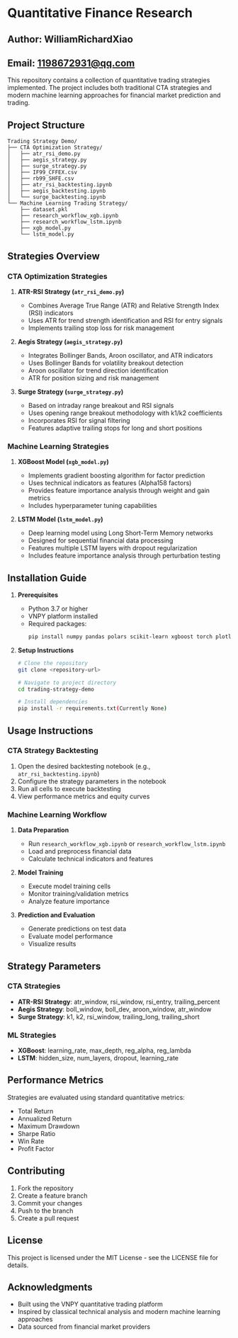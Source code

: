 # Quantitative Finance Research
## Author: WilliamRichardXiao
## Email: 1198672931@qq.com
This repository contains a collection of quantitative trading strategies implemented. The project includes both traditional CTA strategies and modern machine learning approaches for financial market prediction and trading.

## Project Structure

```
Trading Strategy Demo/
├── CTA Optimization Strategy/
│   ├── atr_rsi_demo.py
│   ├── aegis_strategy.py
│   ├── surge_strategy.py
│   ├── IF99_CFFEX.csv
│   ├── rb99_SHFE.csv
│   ├── atr_rsi_backtesting.ipynb
│   ├── aegis_backtesting.ipynb
│   └── surge_backtesting.ipynb
└── Machine Learning Trading Strategy/
    ├── dataset.pkl
    ├── research_workflow_xgb.ipynb
    ├── research_workflow_lstm.ipynb
    ├── xgb_model.py
    └── lstm_model.py
```

## Strategies Overview

### CTA Optimization Strategies

1. **ATR-RSI Strategy (`atr_rsi_demo.py`)**
   - Combines Average True Range (ATR) and Relative Strength Index (RSI) indicators
   - Uses ATR for trend strength identification and RSI for entry signals
   - Implements trailing stop loss for risk management

2. **Aegis Strategy (`aegis_strategy.py`)**
   - Integrates Bollinger Bands, Aroon oscillator, and ATR indicators
   - Uses Bollinger Bands for volatility breakout detection
   - Aroon oscillator for trend direction identification
   - ATR for position sizing and risk management

3. **Surge Strategy (`surge_strategy.py`)**
   - Based on intraday range breakout and RSI signals
   - Uses opening range breakout methodology with k1/k2 coefficients
   - Incorporates RSI for signal filtering
   - Features adaptive trailing stops for long and short positions

### Machine Learning Strategies

1. **XGBoost Model (`xgb_model.py`)**
   - Implements gradient boosting algorithm for factor prediction
   - Uses technical indicators as features (Alpha158 factors)
   - Provides feature importance analysis through weight and gain metrics
   - Includes hyperparameter tuning capabilities

2. **LSTM Model (`lstm_model.py`)**
   - Deep learning model using Long Short-Term Memory networks
   - Designed for sequential financial data processing
   - Features multiple LSTM layers with dropout regularization
   - Includes feature importance analysis through perturbation testing

## Installation Guide

1. **Prerequisites**
   - Python 3.7 or higher
   - VNPY platform installed
   - Required packages:
     ```bash
     pip install numpy pandas polars scikit-learn xgboost torch plotly
     ```

2. **Setup Instructions**
   ```bash
   # Clone the repository
   git clone <repository-url>
   
   # Navigate to project directory
   cd trading-strategy-demo
   
   # Install dependencies
   pip install -r requirements.txt(Currently None)
   ```

## Usage Instructions

### CTA Strategy Backtesting

1. Open the desired backtesting notebook (e.g., `atr_rsi_backtesting.ipynb`)
2. Configure the strategy parameters in the notebook
3. Run all cells to execute backtesting
4. View performance metrics and equity curves

### Machine Learning Workflow

1. **Data Preparation**
   - Run `research_workflow_xgb.ipynb` or `research_workflow_lstm.ipynb`
   - Load and preprocess financial data
   - Calculate technical indicators and features

2. **Model Training**
   - Execute model training cells
   - Monitor training/validation metrics
   - Analyze feature importance

3. **Prediction and Evaluation**
   - Generate predictions on test data
   - Evaluate model performance
   - Visualize results

## Strategy Parameters

### CTA Strategies
- **ATR-RSI Strategy**: atr_window, rsi_window, rsi_entry, trailing_percent
- **Aegis Strategy**: boll_window, boll_dev, aroon_window, atr_window
- **Surge Strategy**: k1, k2, rsi_window, trailing_long, trailing_short

### ML Strategies
- **XGBoost**: learning_rate, max_depth, reg_alpha, reg_lambda
- **LSTM**: hidden_size, num_layers, dropout, learning_rate

## Performance Metrics

Strategies are evaluated using standard quantitative metrics:
- Total Return
- Annualized Return
- Maximum Drawdown
- Sharpe Ratio
- Win Rate
- Profit Factor

## Contributing

1. Fork the repository
2. Create a feature branch
3. Commit your changes
4. Push to the branch
5. Create a pull request

## License

This project is licensed under the MIT License - see the LICENSE file for details.

## Acknowledgments

- Built using the VNPY quantitative trading platform
- Inspired by classical technical analysis and modern machine learning approaches
- Data sourced from financial market providers